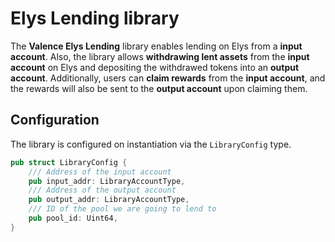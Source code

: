 # Elys Lending library

The **Valence Elys Lending** library enables lending on Elys from a **input account**. Also, the library allows **withdrawing lent assets** from the **input account** on Elys and depositing the withdrawed tokens into an **output account**. Additionally, users can **claim rewards** from the **input account**, and the rewards will also be sent to the **output account** upon claiming them.

## Configuration

The library is configured on instantiation via the `LibraryConfig` type.

```rust
pub struct LibraryConfig {
    /// Address of the input account
    pub input_addr: LibraryAccountType,
    /// Address of the output account
    pub output_addr: LibraryAccountType,
    /// ID of the pool we are going to lend to
    pub pool_id: Uint64,
}
```
